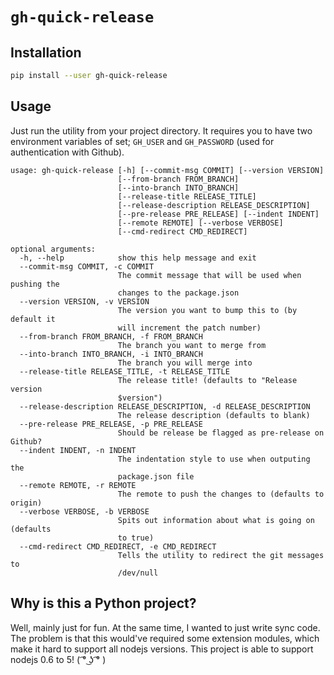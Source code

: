 # `gh-quick-release`

## Installation
```bash
pip install --user gh-quick-release
```

## Usage
Just run the utility from your project directory. It requires you to have
two environment variables of set; `GH_USER` and `GH_PASSWORD` (used for
authentication with Github).

```
usage: gh-quick-release [-h] [--commit-msg COMMIT] [--version VERSION]
                        [--from-branch FROM_BRANCH]
                        [--into-branch INTO_BRANCH]
                        [--release-title RELEASE_TITLE]
                        [--release-description RELEASE_DESCRIPTION]
                        [--pre-release PRE_RELEASE] [--indent INDENT]
                        [--remote REMOTE] [--verbose VERBOSE]
                        [--cmd-redirect CMD_REDIRECT]

optional arguments:
  -h, --help            show this help message and exit
  --commit-msg COMMIT, -c COMMIT
                        The commit message that will be used when pushing the
                        changes to the package.json
  --version VERSION, -v VERSION
                        The version you want to bump this to (by default it
                        will increment the patch number)
  --from-branch FROM_BRANCH, -f FROM_BRANCH
                        The branch you want to merge from
  --into-branch INTO_BRANCH, -i INTO_BRANCH
                        The branch you will merge into
  --release-title RELEASE_TITLE, -t RELEASE_TITLE
                        The release title! (defaults to "Release version
                        $version")
  --release-description RELEASE_DESCRIPTION, -d RELEASE_DESCRIPTION
                        The release description (defaults to blank)
  --pre-release PRE_RELEASE, -p PRE_RELEASE
                        Should be release be flagged as pre-release on Github?
  --indent INDENT, -n INDENT
                        The indentation style to use when outputing the
                        package.json file
  --remote REMOTE, -r REMOTE
                        The remote to push the changes to (defaults to origin)
  --verbose VERBOSE, -b VERBOSE
                        Spits out information about what is going on (defaults
                        to true)
  --cmd-redirect CMD_REDIRECT, -e CMD_REDIRECT
                        Tells the utility to redirect the git messages to
                        /dev/null
```

## Why is this a Python project?
Well, mainly just for fun. At the same time, I wanted to just write sync code.
The problem is that this would've required some extension modules, which
make it hard to support all nodejs versions. This project is able to support
nodejs 0.6 to 5! ( ͡° ͜ʖ ͡° )
